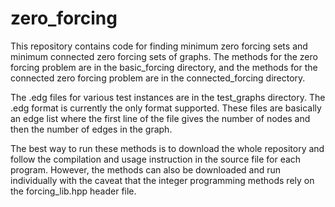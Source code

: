 # zero_forcing
This repository contains code for finding minimum zero forcing sets and minimum connected zero forcing sets of graphs.  The methods for the zero forcing problem are in the basic_forcing directory, and the methods for the connected zero forcing problem are in the connected_forcing directory.

The .edg files for various test instances are in the test_graphs directory.  The .edg format is currently the only format supported.  These files are basically an edge list where the first line of the file gives the number of nodes and then the number of edges in the graph.

The best way to run these methods is to download the whole repository and follow the compilation and usage instruction in the source file for each program.  However, the methods can also be downloaded and run individually with the caveat that the integer programming methods rely on the forcing_lib.hpp header file.
